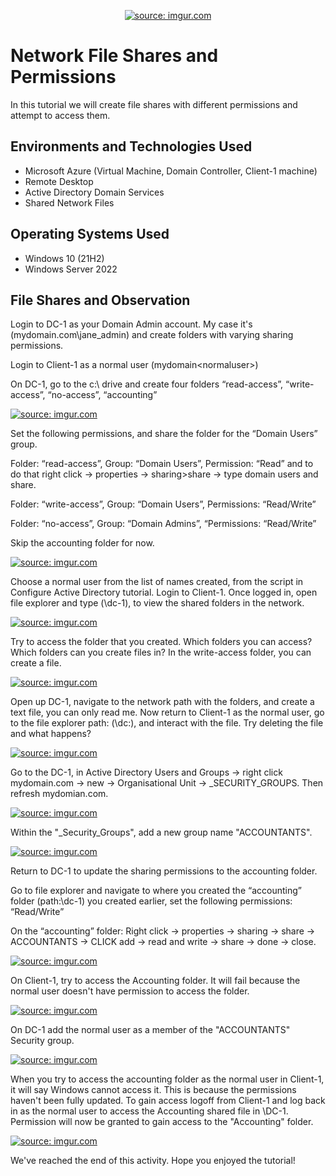 <p align="center">
<a href="https://imgur.com/ortiY1T"><img src="https://i.imgur.com/ortiY1T.png" title="source: imgur.com" /></a>
</p>

<h1>Network File Shares and Permissions</h1>
In this tutorial we will create file shares with different permissions and attempt to access them.<br />

<h2>Environments and Technologies Used</h2>

- Microsoft Azure (Virtual Machine, Domain Controller, Client-1 machine)
- Remote Desktop
- Active Directory Domain Services
- Shared Network Files

<h2>Operating Systems Used </h2>

- Windows 10 (21H2)
- Windows Server 2022


<h2>File Shares and Observation</h2>

Login to DC-1 as your Domain Admin account. My case it's (mydomain.com\jane_admin) and create folders with varying sharing permissions.
  
Login to Client-1 as a normal user (mydomain\<normaluser>)
  
  
On DC-1, go to the c:\ drive and create four folders “read-access”, “write-access”, “no-access”, “accounting”  

<a href="https://imgur.com/zlXLhV9"><img src="https://i.imgur.com/zlXLhV9.png" title="source: imgur.com" /></a>

Set the following permissions, and share the folder for the “Domain Users” group.
  
  
Folder: “read-access”, Group: “Domain Users”, Permission: “Read” and to do that right click -> properties -> sharing>share -> type domain users and share.
  
  
Folder: “write-access”,  Group: “Domain Users”, Permissions: “Read/Write”

  
Folder: “no-access”, Group: “Domain Admins”, “Permissions: “Read/Write”

Skip the accounting folder for now.


<a href="https://imgur.com/k1zwjDz"><img src="https://i.imgur.com/k1zwjDz.png" title="source: imgur.com" /></a>

Choose a normal user from the list of names created, from the script in Configure Active Directory tutorial. 
Login to Client-1. Once logged in, open file explorer and type (\\dc-1), to view the shared folders in the network.<p/>


<a href="https://imgur.com/m7qIsEX"><img src="https://i.imgur.com/m7qIsEX.png" title="source: imgur.com" /></a>

Try to access the folder that you created. Which folders you can access? Which folders can you create files in? 
In the write-access folder, you can create a file.


<a href="https://imgur.com/wE5S9Yi"><img src="https://i.imgur.com/wE5S9Yi.png" title="source: imgur.com" /></a>

Open up DC-1, navigate to the network path with the folders, and create a text file, you can only read me.
Now return to Client-1 as the normal user, go to the file explorer path: (\\dc:), and interact with the file. 
Try deleting the file and what happens? </p>

<a href="https://imgur.com/7zFp6KP"><img src="https://i.imgur.com/7zFp6KP.png" title="source: imgur.com" /></a>


Go to the DC-1, in Active Directory Users and Groups -> right click mydomain.com -> new -> Organisational Unit -> _SECURITY_GROUPS. Then refresh mydomian.com.</p>


<a href="https://imgur.com/b2wuhqo"><img src="https://i.imgur.com/b2wuhqo.png" title="source: imgur.com" /></a>


Within the  "_Security_Groups", add a new group name "ACCOUNTANTS". </p>
<a href="https://imgur.com/05AmZ9I"><img src="https://i.imgur.com/05AmZ9I.png" title="source: imgur.com" /></a>

Return to DC-1 to update the sharing permissions to the accounting folder.

Go to file explorer and navigate to where you created the “accounting” folder (path:\\dc-1) you created earlier, set the following permissions: “Read/Write”
  
On the “accounting” folder: Right click -> properties -> sharing -> share -> ACCOUNTANTS -> CLICK add -> read and write -> share -> done -> close.

<a href="https://imgur.com/dea6Znn"><img src="https://i.imgur.com/dea6Znn.png" title="source: imgur.com" /></a>


On Client-1, try to access the Accounting folder. It will fail because the normal user doesn't have permission to access the folder.</p>

<a href="https://imgur.com/5rV0Sr6"><img src="https://i.imgur.com/5rV0Sr6.png" title="source: imgur.com" /></a>

On DC-1 add the normal user as a member of the "ACCOUNTANTS" Security group.  

<a href="https://imgur.com/2UWtieH"><img src="https://i.imgur.com/2UWtieH.png" title="source: imgur.com" /></a>

When you try to access the accounting folder  as the normal user in Client-1, it will say Windows cannot access it. 
This is because the permissions haven't been fully updated.
To gain access logoff from Client-1 and log back in as the normal user to access the Accounting shared file in \DC-1. 
Permission will now be granted to gain access to the "Accounting" folder.</p>

<a href="https://imgur.com/oIARPoh"><img src="https://i.imgur.com/oIARPoh.png" title="source: imgur.com" /></a>


We've reached the end of this activity. Hope you enjoyed the tutorial!
